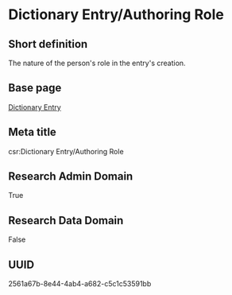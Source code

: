 # Dictionary Entry/Authoring Role
## Short definition
The nature of the person's role in the entry's creation.
## Base page
[Dictionary Entry](../../Objects/Dictionary%20Entry.md)
## Meta title
csr:Dictionary Entry/Authoring Role
## Research Admin Domain
True
## Research Data Domain
False
## UUID
2561a67b-8e44-4ab4-a682-c5c1c53591bb
